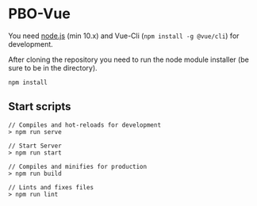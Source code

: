 # PBO-Vue
You need [node.js](https://nodejs.org) (min 10.x) and Vue-Cli (`npm install -g @vue/cli`) for development.

After cloning the repository you need to run the node module installer (be sure to be in the directory).
```
npm install
```

## Start scripts
```
// Compiles and hot-reloads for development
> npm run serve

// Start Server
> npm run start

// Compiles and minifies for production
> npm run build

// Lints and fixes files
> npm run lint
```
